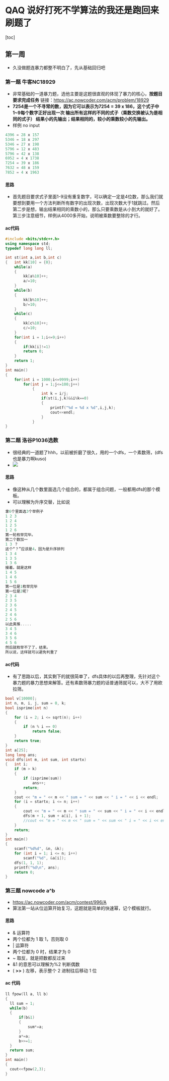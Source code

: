 # QAQ 说好打死不学算法的我还是跑回来刷题了
[toc]
## 第一周
- 久没做题连暴力都整不明白了，先从基础回归吧
### 第一题 牛客NC18929
- 非常基础的一道暴力题，选他主要是这题很直观的体现了暴力的核心，**按题目要求完成任务**
链接：https://ac.nowcoder.com/acm/problem/18929
- **7254是一个不寻常的数，因为它可以表示为7254 = 39 x 186，这个式子中1~9每个数字正好出现一次
输出所有这样的不同的式子（乘数交换被认为是相同的式子）
结果小的先输出；结果相同的，较小的乘数较小的先输出。**
- 样例 no input 
```C++ {.line-numbers} 
4396 = 28 x 157
5346 = 18 x 297
5346 = 27 x 198
5796 = 12 x 483
5796 = 42 x 138
6952 = 4 x 1738
7254 = 39 x 186
7632 = 48 x 159
7852 = 4 x 1963
```
#### 思路
- 首先题目要求式子里面1-9没有重复数字，可以确定一定是4位数，那么我们就要想到要用一个方法判断所有数字的出现次数，出现次数大于1就跳过。然后第二步是想，输出结果相同的乘数小的，那么只要乘数是从小到大的就好了。第三步注意细节，样例从4000多开始，说明被乘数要整除的才行。
#### ac代码
```C++ {.line-numbers} 
#include <bits/stdc++.h>
using namespace std;
typedef long long ll;

int st(int a,int b,int c)
{   int kk[10] = {0};
    while(a)
    {
        kk[a%10]++;
        a/=10;
    }
    while(b)
    {
        kk[b%10]++;
        b/=10;
    }
    while(c)
    {
        kk[c%10]++;
        c/=10;
    }
    for(int i = 1;i<=9;i++)
    {
        if(kk[i]!=1)
        return 0;
    }
    return 1;
}
int main()
{
    for(int i = 1000;i<=9999;i++)
        for(int j = 1;j<=100;j++)
            {
                int k = i/j;
                if(st(i,j,k)&&i%k==0)
                {
                    printf("%d = %d x %d",i,j,k);
                    cout<<endl;
                }
            }
}
```

### 第二题 洛谷P1036选数
- 很经典的一道题了hhh，以前被折磨了很久，用的一个dfs，一个素数筛，(dfs也是暴力啊kuso)
- ![](imgg/%E7%AE%97%E6%B3%951.png)
#### 思路
- 像这种从几个数里面选几个组合的，都属于组合问题，一般都用dfs的那个模板。
- 可以理解为升序交替，比如说
```C++ {.line-numbers} 
拿6个里面选3个举例子
1 2 3
1 2 4
1 2 5
1 2 6
第一轮枚举完毕。
第二个数加一
1 3 ？
这个“？”应该是4，因为是升序排列
1 3 4
1 3 5
1 3 6
接着，就是这样
1 4 5
1 4 6
1 5 6
第一位是1枚举完毕
第一位是2呢?
2 3 4
2 3 5
2 3 6
2 4 5
2 4 6
2 5 6
以此类推.....
3 4 5
3 4 6
3 5 6
4 5 6
然后就枚举不了了，结束。
所以说，这样就可以避免判重了
```
#### ac代码
- 有了思路以后，其实剩下的就很简单了，dfs具体的以后再整理，先针对这个暴力题的暴力思想来解答。还有素数筛暴力题的话普通筛就可以，大不了用欧拉筛。
```C++ {.line-numbers} 
bool v[10000];
int n, m, i, j, sum = 0, k;
bool isprime(int n)
{
    for (i = 2; i <= sqrt(n); i++)
    {
        if (n % i == 0)
            return false;
    }
    return true;
}
int a[25];
long long ans;
void dfs(int m, int sum, int startx)
{   int i;
    if (m > k)
    {
        if (isprime(sum))
            ans++;
        return;
    }
    cout << "m = " << m << " sum = " << sum << " i = " << i << endl;
    for (i = startx; i <= n; i++)
    {
        cout << "m = " << m << " sum = " << sum << " i = " << i << endl;
        dfs(m + 1, sum + a[i], i + 1);
        //cout << "m = " << m << " sum = " << sum << " i = " << i << endl;
    }
    return;
}
int main()
{
    scanf("%d%d", &n, &k);
    for (int i = 1; i <= n; i++)
        scanf("%d", &a[i]);
    dfs(1, 1, 1);
    printf("%d\n", ans);
    return 0;
}
```


### 第三题 nowcode a^b
- https://ac.nowcoder.com/acm/contest/996/A
- 算法第一站从位运算开始复习，这题就是简单的快速幂，记个模板就行。
#### 思路
- & 运算符
- 两个位都为 1 取 1，否则取 0
- | 运算符
- 两个位都为 0 时，结果才为 0
- ~ 取反，就是把数都反过来
- &1 的意思可以理解为%2 判断偶数
- ( **>>** ) 左移，表示整个 2 进制往后移动 1 位
#### ac 代码
```C++ {.line-numbers} 
ll fpow(ll a, ll b)
{
  ll sum = 1;
  while(b)
  {
      if(b&1)
      {
          sum*=a;
      }
      a*=a;
      b>>=1;
  }
  return sum;
}
int main()
{
  cout<<fpow(2,3);
}
```